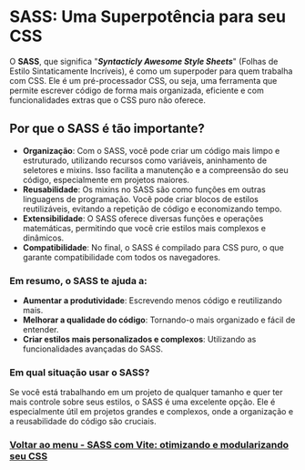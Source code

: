 # SASS: Uma Superpotência para seu CSS

O **SASS**, que significa "***Syntacticly Awesome Style Sheets***" (Folhas de Estilo Sintaticamente Incríveis), é como um superpoder para quem trabalha com CSS. Ele é um pré-processador CSS, ou seja, uma ferramenta que permite escrever código de forma mais organizada, eficiente e com funcionalidades extras que o CSS puro não oferece.

## Por que o SASS é tão importante?

- **Organização**: Com o SASS, você pode criar um código mais limpo e estruturado, utilizando recursos como variáveis, aninhamento de seletores e mixins. Isso facilita a manutenção e a compreensão do seu código, especialmente em projetos maiores.
- **Reusabilidade**: Os mixins no SASS são como funções em outras linguagens de programação. Você pode criar blocos de estilos reutilizáveis, evitando a repetição de código e economizando tempo.
- **Extensibilidade**: O SASS oferece diversas funções e operações matemáticas, permitindo que você crie estilos mais complexos e dinâmicos.
- **Compatibilidade**: No final, o SASS é compilado para CSS puro, o que garante compatibilidade com todos os navegadores.

### Em resumo, o SASS te ajuda a:

- **Aumentar a produtividade**: Escrevendo menos código e reutilizando mais.
- **Melhorar a qualidade do código**: Tornando-o mais organizado e fácil de entender.
- **Criar estilos mais personalizados e complexos**: Utilizando as funcionalidades avançadas do SASS.

### Em qual situação usar o SASS?

Se você está trabalhando em um projeto de qualquer tamanho e quer ter mais controle sobre seus estilos, o SASS é uma excelente opção. Ele é especialmente útil em projetos grandes e complexos, onde a organização e a reusabilidade do código são cruciais.

### [Voltar ao menu - SASS com Vite: otimizando e modularizando seu CSS](../menu.md)